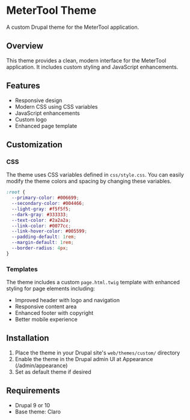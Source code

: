 # MeterTool Theme

A custom Drupal theme for the MeterTool application.

## Overview

This theme provides a clean, modern interface for the MeterTool application. It includes custom styling and JavaScript enhancements.

## Features

- Responsive design
- Modern CSS using CSS variables
- JavaScript enhancements
- Custom logo
- Enhanced page template

## Customization

### CSS

The theme uses CSS variables defined in `css/style.css`. You can easily modify the theme colors and spacing by changing these variables.

```css
:root {
  --primary-color: #006699;
  --secondary-color: #004466;
  --light-gray: #f5f5f5;
  --dark-gray: #333333;
  --text-color: #2a2a2a;
  --link-color: #0077cc;
  --link-hover-color: #005599;
  --padding-default: 1rem;
  --margin-default: 1rem;
  --border-radius: 4px;
}
```

### Templates

The theme includes a custom `page.html.twig` template with enhanced styling for page elements including:

- Improved header with logo and navigation
- Responsive content area
- Enhanced footer with copyright
- Better mobile experience

## Installation

1. Place the theme in your Drupal site's `web/themes/custom/` directory
2. Enable the theme in the Drupal admin UI at Appearance (/admin/appearance)
3. Set as default theme if desired

## Requirements

- Drupal 9 or 10
- Base theme: Claro 